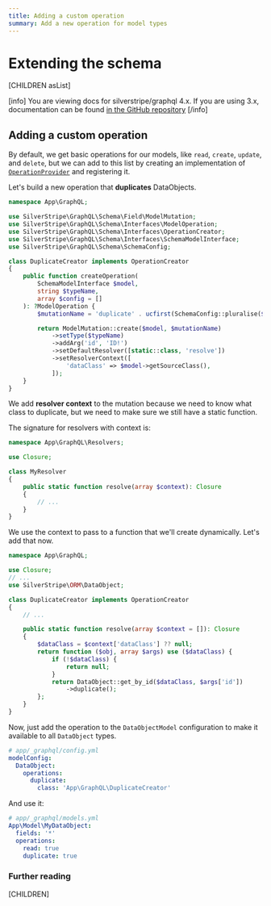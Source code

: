 ```yaml
---
title: Adding a custom operation
summary: Add a new operation for model types
---
```

# Extending the schema

[CHILDREN asList]

[info]
You are viewing docs for silverstripe/graphql 4.x.
If you are using 3.x, documentation can be found
[in the GitHub repository](https://github.com/silverstripe/silverstripe-graphql/tree/3)
[/info]

## Adding a custom operation

By default, we get basic operations for our models, like `read`, `create`,
`update`, and `delete`, but we can add to this list by creating
an implementation of [`OperationProvider`](api:SilverStripe\GraphQL\Schema\Interfaces\OperationProvider) and registering it.

Let's build a new operation that **duplicates** DataObjects.

```php
namespace App\GraphQL;

use SilverStripe\GraphQL\Schema\Field\ModelMutation;
use SilverStripe\GraphQL\Schema\Interfaces\ModelOperation;
use SilverStripe\GraphQL\Schema\Interfaces\OperationCreator;
use SilverStripe\GraphQL\Schema\Interfaces\SchemaModelInterface;
use SilverStripe\GraphQL\Schema\SchemaConfig;

class DuplicateCreator implements OperationCreator
{
    public function createOperation(
        SchemaModelInterface $model,
        string $typeName,
        array $config = []
    ): ?ModelOperation {
        $mutationName = 'duplicate' . ucfirst(SchemaConfig::pluralise($typeName));

        return ModelMutation::create($model, $mutationName)
            ->setType($typeName)
            ->addArg('id', 'ID!')
            ->setDefaultResolver([static::class, 'resolve'])
            ->setResolverContext([
                'dataClass' => $model->getSourceClass(),
            ]);
    }
}
```

We add **resolver context** to the mutation because we need to know
what class to duplicate, but we need to make sure we still have a
static function.

The signature for resolvers with context is:

```php
namespace App\GraphQL\Resolvers;

use Closure;

class MyResolver
{
    public static function resolve(array $context): Closure
    {
        // ...
    }
}
```

We use the context to pass to a function that we'll create dynamically.
Let's add that now.

```php
namespace App\GraphQL;

use Closure;
// ...
use SilverStripe\ORM\DataObject;

class DuplicateCreator implements OperationCreator
{
    // ...

    public static function resolve(array $context = []): Closure
    {
        $dataClass = $context['dataClass'] ?? null;
        return function ($obj, array $args) use ($dataClass) {
            if (!$dataClass) {
                return null;
            }
            return DataObject::get_by_id($dataClass, $args['id'])
                ->duplicate();
        };
    }
}
```

Now, just add the operation to the `DataObjectModel` configuration
to make it available to all `DataObject` types.

```yml
# app/_graphql/config.yml
modelConfig:
  DataObject:
    operations:
      duplicate:
        class: 'App\GraphQL\DuplicateCreator'
```

And use it:

```yml
# app/_graphql/models.yml
App\Model\MyDataObject:
  fields: '*'
  operations:
    read: true
    duplicate: true
```

### Further reading

[CHILDREN]
